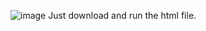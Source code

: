 ![image](https://github.com/user-attachments/assets/595be46d-d759-42d0-87f3-553ccb2773bd)
Just download and run the html file.
